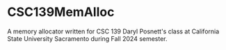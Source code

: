 # CSC139MemAlloc
A memory allocator written for CSC 139 Daryl Posnett's class at California State University Sacramento during Fall 2024 semester.
